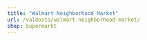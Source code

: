 ```yaml
---
title: "Walmart Neighborhood Market"
url: /valdosta/walmart-neighborhood-market/
shop: Supermarkt
---
```

